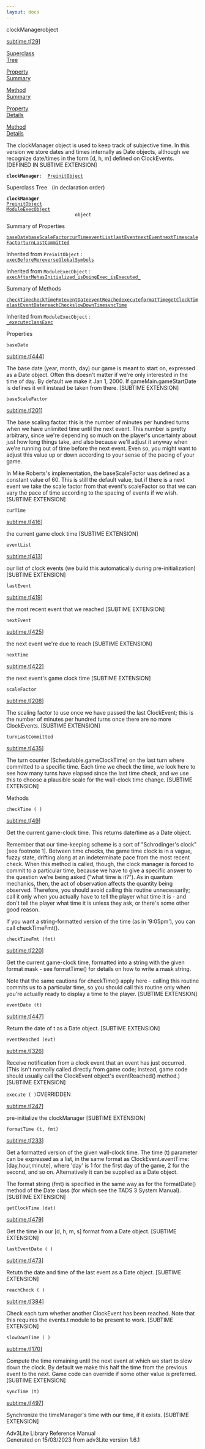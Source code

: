 ```yaml
---
layout: docs
---
```

<span class="title">clockManager</span><span class="type">object</span>

[subtime.t](../file/subtime.t.html)\[[29](../source/subtime.t.html#29)\]

[Superclass  
Tree](#_SuperClassTree_)

[Property  
Summary](#_PropSummary_)

[Method  
Summary](#_MethodSummary_)

[Property  
Details](#_Properties_)

[Method  
Details](#_Methods_)



The clockManager object is used to keep track of subjective time. In
this version we store dates and times internally as Date objects,
although we recognize date/times in the form \[d, h, m\] defined on
ClockEvents. \[DEFINED IN SUBTIME EXTENSION\]

**`clockManager`**` :   `[`PreinitObject`](../object/PreinitObject.html)



<span id="_SuperClassTree_"></span>



<span class="hdln">Superclass Tree</span>   (in declaration order)



**`clockManager`**  
[`PreinitObject`](../object/PreinitObject.html)  
[`ModuleExecObject`](../object/ModuleExecObject.html)  
`                         object`  
<span id="_PropSummary_"></span>



<span class="hdln">Summary of Properties</span>  



[`baseDate`](#baseDate)[`baseScaleFactor`](#baseScaleFactor)[`curTime`](#curTime)[`eventList`](#eventList)[`lastEvent`](#lastEvent)[`nextEvent`](#nextEvent)[`nextTime`](#nextTime)[`scaleFactor`](#scaleFactor)[`turnLastCommitted`](#turnLastCommitted)

Inherited from `PreinitObject` :  
[`execBeforeMe`](../object/PreinitObject.html#execBeforeMe)[`reverseGlobalSymbols`](../object/PreinitObject.html#reverseGlobalSymbols)

Inherited from `ModuleExecObject` :  
[`execAfterMe`](../object/ModuleExecObject.html#execAfterMe)[`hasInitialized_`](../object/ModuleExecObject.html#hasInitialized_)[`isDoingExec_`](../object/ModuleExecObject.html#isDoingExec_)[`isExecuted_`](../object/ModuleExecObject.html#isExecuted_)

<span id="_MethodSummary_"></span>



<span class="hdln">Summary of Methods</span>  



[`checkTime`](#checkTime)[`checkTimeFmt`](#checkTimeFmt)[`eventDate`](#eventDate)[`eventReached`](#eventReached)[`execute`](#execute)[`formatTime`](#formatTime)[`getClockTime`](#getClockTime)[`lastEventDate`](#lastEventDate)[`reachCheck`](#reachCheck)[`slowDownTime`](#slowDownTime)[`syncTime`](#syncTime)



Inherited from `ModuleExecObject` :  
[`_execute`](../object/ModuleExecObject.html#_execute)[`classExec`](../object/ModuleExecObject.html#classExec)

<span id="_Properties_"></span>



<span class="hdln">Properties</span>  



<span id="baseDate"></span>

`baseDate`

[subtime.t](../file/subtime.t.html)\[[444](../source/subtime.t.html#444)\]



The base date (year, month, day) our game is meant to start on,
expressed as a Date object. Often this doesn't matter if we're only
interested in the time of day. By default we make it Jan 1, 2000. If
gameMain.gameStartDate is defines it will instead be taken from there.
\[SUBTIME EXTENSION\]



<span id="baseScaleFactor"></span>

`baseScaleFactor`

[subtime.t](../file/subtime.t.html)\[[201](../source/subtime.t.html#201)\]



The base scaling factor: this is the number of minutes per hundred turns
when we have unlimited time until the next event. This number is pretty
arbitrary, since we're depending so much on the player's uncertainty
about just how long things take, and also because we'll adjust it anyway
when we're running out of time before the next event. Even so, you might
want to adjust this value up or down according to your sense of the
pacing of your game.

In Mike Roberts's implementation, the baseScaleFactor was defined as a
constant value of 60. This is still the default value, but if there is a
next event we take the scale factor from that event's scaleFactor so
that we can vary the pace of time according to the spacing of events if
we wish. \[SUBTIME EXTENSION\]



<span id="curTime"></span>

`curTime`

[subtime.t](../file/subtime.t.html)\[[416](../source/subtime.t.html#416)\]



the current game clock time \[SUBTIME EXTENSION\]



<span id="eventList"></span>

`eventList`

[subtime.t](../file/subtime.t.html)\[[413](../source/subtime.t.html#413)\]



our list of clock events (we build this automatically during
pre-initialization) \[SUBTIME EXTENSION\]



<span id="lastEvent"></span>

`lastEvent`

[subtime.t](../file/subtime.t.html)\[[419](../source/subtime.t.html#419)\]



the most recent event that we reached \[SUBTIME EXTENSION\]



<span id="nextEvent"></span>

`nextEvent`

[subtime.t](../file/subtime.t.html)\[[425](../source/subtime.t.html#425)\]



the next event we're due to reach \[SUBTIME EXTENSION\]



<span id="nextTime"></span>

`nextTime`

[subtime.t](../file/subtime.t.html)\[[422](../source/subtime.t.html#422)\]



the next event's game clock time \[SUBTIME EXTENSION\]



<span id="scaleFactor"></span>

`scaleFactor`

[subtime.t](../file/subtime.t.html)\[[208](../source/subtime.t.html#208)\]



The scaling factor to use once we have passed the last ClockEvent; this
is the number of minutes per hundred turns once there are no more
ClockEvents. \[SUBTIME EXTENSION\]



<span id="turnLastCommitted"></span>

`turnLastCommitted`

[subtime.t](../file/subtime.t.html)\[[435](../source/subtime.t.html#435)\]



The turn counter (Schedulable.gameClockTime) on the last turn where
committed to a specific time. Each time we check the time, we look here
to see how many turns have elapsed since the last time check, and we use
this to choose a plausible scale for the wall-clock time change.
\[SUBTIME EXTENSION\]



<span id="_Methods_"></span>



<span class="hdln">Methods</span>  



<span id="checkTime"></span>

`checkTime ( )`

[subtime.t](../file/subtime.t.html)\[[49](../source/subtime.t.html#49)\]



Get the current game-clock time. This returns date/time as a Date
object.

Remember that our time-keeping scheme is a sort of "Schrodinger's clock"
\[see footnote 1\]. Between time checks, the game time clock is in a
vague, fuzzy state, drifting along at an indeterminate pace from the
most recent check. When this method is called, though, the clock manager
is forced to commit to a particular time, because we have to give a
specific answer to the question we're being asked ("what time is it?").
As in quantum mechanics, then, the act of observation affects the
quantity being observed. Therefore, you should avoid calling this
routine unnecessarily; call it only when you actually have to tell the
player what time it is - and don't tell the player what time it is
unless they ask, or there's some other good reason.

If you want a string-formatted version of the time (as in '9:05pm'), you
can call checkTimeFmt().



<span id="checkTimeFmt"></span>

`checkTimeFmt (fmt)`

[subtime.t](../file/subtime.t.html)\[[220](../source/subtime.t.html#220)\]



Get the current game-clock time, formatted into a string with the given
format mask - see formatTime() for details on how to write a mask
string.

Note that the same cautions for checkTime() apply here - calling this
routine commits us to a particular time, so you should call this routine
only when you're actually ready to display a time to the player.
\[SUBTIME EXTENSION\]



<span id="eventDate"></span>

`eventDate (t)`

[subtime.t](../file/subtime.t.html)\[[447](../source/subtime.t.html#447)\]



Return the date of t as a Date object. \[SUBTIME EXTENSION\]



<span id="eventReached"></span>

`eventReached (evt)`

[subtime.t](../file/subtime.t.html)\[[326](../source/subtime.t.html#326)\]



Receive notification from a clock event that an event has just occurred.
(This isn't normally called directly from game code; instead, game code
should usually call the ClockEvent object's eventReached() method.)
\[SUBTIME EXTENSION\]



<span id="execute"></span>

`execute ( )`<span class="rem">OVERRIDDEN</span>

[subtime.t](../file/subtime.t.html)\[[247](../source/subtime.t.html#247)\]



pre-initialize the clockManager \[SUBTIME EXTENSION\]



<span id="formatTime"></span>

`formatTime (t, fmt)`

[subtime.t](../file/subtime.t.html)\[[233](../source/subtime.t.html#233)\]



Get a formatted version of the given wall-clock time. The time (t)
parameter can be expressed as a list, in the same format as
ClockEvent.eventTime: \[day,hour,minute\], where 'day' is 1 for the
first day of the game, 2 for the second, and so on. Alternatively it can
be supplied as a Date object.

The format string (fmt) is specified in the same way as for the
formatDate() method of the Date class (for which see the TADS 3 System
Manual). \[SUBTIME EXTENSION\]



<span id="getClockTime"></span>

`getClockTime (dat)`

[subtime.t](../file/subtime.t.html)\[[479](../source/subtime.t.html#479)\]



Get the time in our \[d, h, m, s\] format from a Date object. \[SUBTIME
EXTENSION\]



<span id="lastEventDate"></span>

`lastEventDate ( )`

[subtime.t](../file/subtime.t.html)\[[473](../source/subtime.t.html#473)\]



Retutn the date and time of the last event as a Date object. \[SUBTIME
EXTENSION\]



<span id="reachCheck"></span>

`reachCheck ( )`

[subtime.t](../file/subtime.t.html)\[[384](../source/subtime.t.html#384)\]



Check each turn whether another ClockEvent has been reached. Note that
this requires the events.t module to be present to work. \[SUBTIME
EXTENSION\]



<span id="slowDownTime"></span>

`slowDownTime ( )`

[subtime.t](../file/subtime.t.html)\[[170](../source/subtime.t.html#170)\]



Compute the time remaining until the next event at which we start to
slow down the clock. By default we make this half the time from the
previous event to the next. Game code can override if some other value
is preferred. \[SUBTIME EXTENSION\]



<span id="syncTime"></span>

`syncTime (t)`

[subtime.t](../file/subtime.t.html)\[[497](../source/subtime.t.html#497)\]



Synchronize the timeManager's time with our time, if it exists.
\[SUBTIME EXTENSION\]





Adv3Lite Library Reference Manual  
Generated on 15/03/2023 from adv3Lite version 1.6.1


